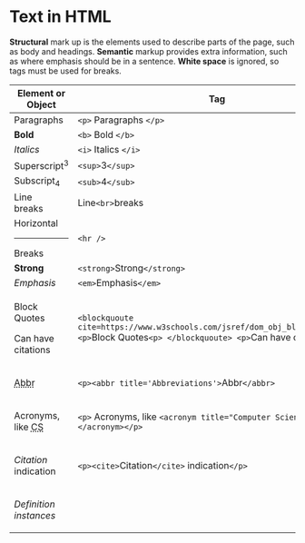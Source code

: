 # Text in HTML
**Structural** mark up is the elements used to describe parts of the page, such as body and headings. **Semantic** markup provides extra information, such as where emphasis should be in a sentence. **White space** is ignored, so tags must be used for breaks.

Element or Object | Tag
------------ | -------------
Paragraphs |`<p>` Paragraphs `</p>`
**Bold**| `<b>` Bold `</b>`
*Italics* | `<i>` Italics `</i>`
Superscript<sup>3</sup> | `<sup>`3`</sup>`
Subscript<sub>4</sub> | `<sub>`4`</sub>`
Line <br>breaks | Line`<br>`breaks
Horizontal <hr /> Breaks | `<hr />`
<strong>Strong</strong> | `<strong>`Strong`</strong>` 
<em>Emphasis</em> | `<em>`Emphasis`</em>`
<blockquoute cite=https://www.w3schools.com/jsref/dom_obj_blockquote.asp> <p>Block Quotes<p> </blockquoute> <p>Can have citations<p> | `<blockquoute cite=https://www.w3schools.com/jsref/dom_obj_blockquote.asp> <p>`Block Quotes`<p> </blockquoute> <p>`Can have citations`<p>`
<p><abbr title='Abbreviations'>Abbr</abbr> | `<p><abbr title='Abbreviations'>`Abbr`</abbr>`
<p> Acronyms, like <acronym title="Computer Science"> CS </acronym></p> | `<p>` Acronyms, like `<acronym title="Computer Science">` CS `</acronym></p>`
<p><cite>Citation</cite> indication</p> | `<p><cite>`Citation`</cite>` indication`</p>`
<p><dfn>Definition<dfn> instances</p> | 